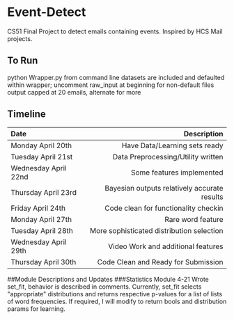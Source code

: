 # Event-Detect
CS51 Final Project to detect emails containing events. Inspired by HCS Mail projects.
## To Run
python Wrapper.py from command line
datasets are included and defaulted within wrapper; uncomment raw_input at beginning for non-default files
output capped at 20 emails, alternate for more
## Timeline
|Date|Description|
|:--|--:|
|Monday April 20th|Have Data/Learning sets ready|
|Tuesday April 21st|Data Preprocessing/Utility written|
|Wednesday April 22nd|Some features implemented|
|Thursday April 23rd|Bayesian outputs relatively accurate results|
|Friday April 24th |Code clean for functionality checkin|
|Monday April 27th|Rare word feature|
|Tuesday April 28th|More sophisticated distribution selection|
|Wednesday April 29th|Video Work and additional features|
|Thursday April 30th| Code Clean and Ready for Submission|
##Module Descriptions and Updates
###Statistics Module
4-21
Wrote set_fit, behavior is described in comments. Currently, set_fit selects "appropriate" distributions and returns respective p-values for a list of lists of word frequencies. If required, I will modify to return bools and distribution params for learning.
